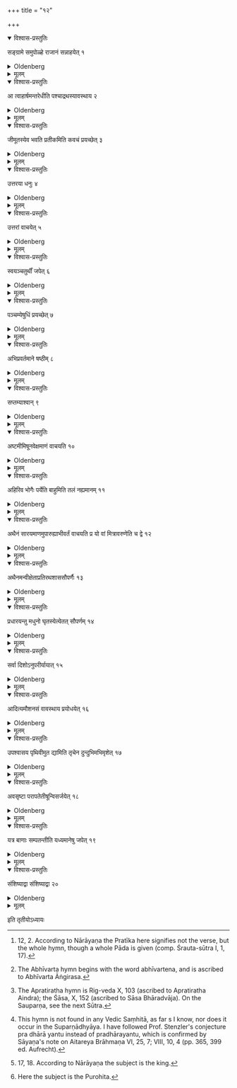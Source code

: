 +++
title = "१२"

+++

<details open><summary>विश्वास-प्रस्तुतिः</summary>

सङ्ग्रामे समुपोळ्हे राजानं सन्नाहयेत् १
</details>

<details><summary>Oldenberg</summary>

1. When a battle is beginning, (the royal Purohita) should cause the king to put on his armour (in the following way).

</details>

<details><summary>मूलम्</summary>

सङ्ग्रामे समुपोळ्हे राजानं सन्नाहयेत् १
</details>

<details open><summary>विश्वास-प्रस्तुतिः</summary>

आ त्वाहार्षमन्तरेधीति पश्चाद्रथस्यावस्थाय २
</details>

<details><summary>Oldenberg</summary>

2 [^1] . (The Purohita) stations himself to the west of (the king's) chariot with (the hymn?), 'I have brought thee hither; be here' (Rig-veda X, 173).

[^1]:  12, 2. According to Nārāyaṇa the Pratīka here signifies not the verse, but the whole hymn, though a whole Pāda is given (comp. Śrauta-sūtra I, 1, 17).

</details>

<details><summary>मूलम्</summary>

आ त्वाहार्षमन्तरेधीति पश्चाद्रथस्यावस्थाय २
</details>

<details open><summary>विश्वास-प्रस्तुतिः</summary>

जीमूतस्येव भवति प्रतीकमिति कवचं प्रयच्छेत् ३
</details>

<details><summary>Oldenberg</summary>

3. With (the verse), 'Like a thunder-cloud is his countenance' (Rig-veda VI, 75, 1), he should tender the coat of mail to him.

</details>

<details><summary>मूलम्</summary>

जीमूतस्येव भवति प्रतीकमिति कवचं प्रयच्छेत् ३
</details>

<details open><summary>विश्वास-प्रस्तुतिः</summary>

उत्तरया धनुः ४
</details>

<details><summary>Oldenberg</summary>

4. With the following (verse) the bow.

</details>

<details><summary>मूलम्</summary>

उत्तरया धनुः ४
</details>

<details open><summary>विश्वास-प्रस्तुतिः</summary>

उत्तरां वाचयेत् ५
</details>

<details><summary>Oldenberg</summary>

5. The following (verse) he should cause him to repeat.

</details>

<details><summary>मूलम्</summary>

उत्तरां वाचयेत् ५
</details>

<details open><summary>विश्वास-प्रस्तुतिः</summary>

स्वयञ्चतुर्थीं जपेत् ६
</details>

<details><summary>Oldenberg</summary>

6. He should murmur himself the fourth.

</details>

<details><summary>मूलम्</summary>

स्वयञ्चतुर्थीं जपेत् ६
</details>

<details open><summary>विश्वास-प्रस्तुतिः</summary>

पञ्चम्येषुधिं प्रयच्छेत् ७
</details>

<details><summary>Oldenberg</summary>

7. With the fifth he should tender the quiver to him.

</details>

<details><summary>मूलम्</summary>

पञ्चम्येषुधिं प्रयच्छेत् ७
</details>

<details open><summary>विश्वास-प्रस्तुतिः</summary>

अभिप्रवर्तमाने षष्ठीम् ८
</details>

<details><summary>Oldenberg</summary>

8. When (the king) starts, the sixth.

</details>

<details><summary>मूलम्</summary>

अभिप्रवर्तमाने षष्ठीम् ८
</details>

<details open><summary>विश्वास-प्रस्तुतिः</summary>

सप्तम्याश्वान् ९
</details>

<details><summary>Oldenberg</summary>

9. The seventh (he recites) over the horses.

</details>

<details><summary>मूलम्</summary>

सप्तम्याश्वान् ९
</details>

<details open><summary>विश्वास-प्रस्तुतिः</summary>

अष्टमीमिषूनवेक्षमाणं वाचयति १०
</details>

<details><summary>Oldenberg</summary>

10. The eighth he should cause (the king) to repeat while looking at the arrows;

</details>

<details><summary>मूलम्</summary>

अष्टमीमिषूनवेक्षमाणं वाचयति १०
</details>

<details open><summary>विश्वास-प्रस्तुतिः</summary>

अहिरिव भोगैः पर्येति बाहुमिति तलं नह्यमानम् ११
</details>

<details><summary>Oldenberg</summary>

11. (The verse), 'Like a serpent it encircles the arm with its windings' (Rig-veda VI, 75, 14), when he ties to his arm the leather (by which the arm is protected against the bow-string).

</details>

<details><summary>मूलम्</summary>

अहिरिव भोगैः पर्येति बाहुमिति तलं नह्यमानम् ११
</details>

<details open><summary>विश्वास-प्रस्तुतिः</summary>

अथैनं सारयमाणमुपारुह्याभीवर्तं वाचयति प्र यो वां मित्रावरुणेति च द्वे १२
</details>

<details><summary>Oldenberg</summary>

12 [^2] . He then mounts up to (the king on his chariot), while he is driving, and causes him to repeat the Abhīvarta hymn (Rig-veda X, 174) and the two verses, 'He who, Mitra and Varuṇa' (Rig-veda VIII, 101, 3 seq.).

[^2]:  The Abhīvarta hymn begins with the word abhīvartena, and is ascribed to Abhīvarta Āṅgirasa.

</details>

<details><summary>मूलम्</summary>

अथैनं सारयमाणमुपारुह्याभीवर्तं वाचयति प्र यो वां मित्रावरुणेति च द्वे १२
</details>

<details open><summary>विश्वास-प्रस्तुतिः</summary>

अथैनमन्वीक्षेताप्रतिरथशाससौपर्णैः १३
</details>

<details><summary>Oldenberg</summary>

13 [^3] . He then should look at him with the Apratiratha, Śāsa, and Sauparṇa hymns.

[^3]:  The Apratiratha hymn is Rig-veda X, 103 (ascribed to Apratiratha Aindra); the Śāsa, X, 152 (ascribed to Sāsa Bhāradvāja). On the Sauparṇa, see the next Sūtra.

</details>

<details><summary>मूलम्</summary>

अथैनमन्वीक्षेताप्रतिरथशाससौपर्णैः १३
</details>

<details open><summary>विश्वास-प्रस्तुतिः</summary>

प्रधारयन्तु मधुनो घृतस्येत्येतत् सौपर्णम् १४
</details>

<details><summary>Oldenberg</summary>

14 [^4] . The Sauparṇa is (the hymn), 'May the streams of honey and ghee flow forwards.'

[^4]:  This hymn is not found in any Vedic Saṃhitā, as far s I know, nor does it occur in the Suparṇādhyāya. I have followed Prof. Stenzler's conjecture pra dhārā yantu instead of pradhārayantu, which is confirmed by Sāyaṇa's note on Aitareya Brāhmaṇa VI, 25, 7; VIII, 10, 4 (pp. 365, 399 ed. Aufrecht).

</details>

<details><summary>मूलम्</summary>

प्रधारयन्तु मधुनो घृतस्येत्येतत् सौपर्णम् १४
</details>

<details open><summary>विश्वास-प्रस्तुतिः</summary>

सर्वा दिशोऽनुपरीर्यायात् १५
</details>

<details><summary>Oldenberg</summary>

15. (The king) should drive (in his chariot successively) to all quarters (of the horizon).

</details>

<details><summary>मूलम्</summary>

सर्वा दिशोऽनुपरीर्यायात् १५
</details>

<details open><summary>विश्वास-प्रस्तुतिः</summary>

आदित्यमौशनसं वावस्थाय प्रयोधयेत् १६
</details>

<details><summary>Oldenberg</summary>

16. He should commence the battle in the line of battle invented by Āditya or by Uśanas.

</details>

<details><summary>मूलम्</summary>

आदित्यमौशनसं वावस्थाय प्रयोधयेत् १६
</details>

<details open><summary>विश्वास-प्रस्तुतिः</summary>

उपश्वासय पृथिवीमुत द्यामिति तृचेन दुन्दुभिमभिमृशेत् १७
</details>

<details><summary>Oldenberg</summary>

17 [^5] . He should touch the drum with the three verses, 'Fill earth and heaven with thy roar' (Rig-veda VI, 47, 29 seqq.).

[^5]:  17, 18. According to Nārāyaṇa the subject is the king.

</details>

<details><summary>मूलम्</summary>

उपश्वासय पृथिवीमुत द्यामिति तृचेन दुन्दुभिमभिमृशेत् १७
</details>

<details open><summary>विश्वास-प्रस्तुतिः</summary>

अवसृष्टा परापतेतीषून्विसर्जयेत् १८
</details>

<details><summary>Oldenberg</summary>

18. With (the verse), 'Shot off fall down' (Rig-veda VI, 75, 16), he should shoot off the arrows.

</details>

<details><summary>मूलम्</summary>

अवसृष्टा परापतेतीषून्विसर्जयेत् १८
</details>

<details open><summary>विश्वास-प्रस्तुतिः</summary>

यत्र बाणाः सम्पतन्तीति यध्यमानेषु जपेत् १९
</details>

<details><summary>Oldenberg</summary>

19 [^6] . 'Where the arrows fly' (l.l. v. 17) - this (verse) he should murmur while they are fighting.

[^6]:  Here the subject is the Purohita.

</details>


<details><summary>मूलम्</summary>

यत्र बाणाः सम्पतन्तीति यध्यमानेषु जपेत् १९
</details>


<details open><summary>विश्वास-प्रस्तुतिः</summary>

संशिष्याद्वा संशिष्याद्वा २०
</details>


<details><summary>Oldenberg</summary>

20. Or he should teach (the king the texts mentioned). Or he should teach (the king).

End of the Third Adhyāya.

</details>


<details><summary>मूलम्</summary>

संशिष्याद्वा संशिष्याद्वा २०
</details>


  

इति तृतीयोऽध्यायः